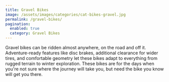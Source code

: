 ```yaml
---
title: Gravel Bikes
image: /assets/images/categories/cat-bikes-gravel.jpg
permalink: /gravel-bikes/
pagination: 
  enabled: true
  category: Gravel Bikes
---
```


Gravel bikes can be ridden almost anywhere, on the road and off it. Adventure-ready features like disc brakes, additional clearance for wider tires, and comfortable geometry let these bikes adapt to everything from rugged terrain to winter exploration. These bikes are for the days when you're not sure where the journey will take you, but need the bike you know will get you there.